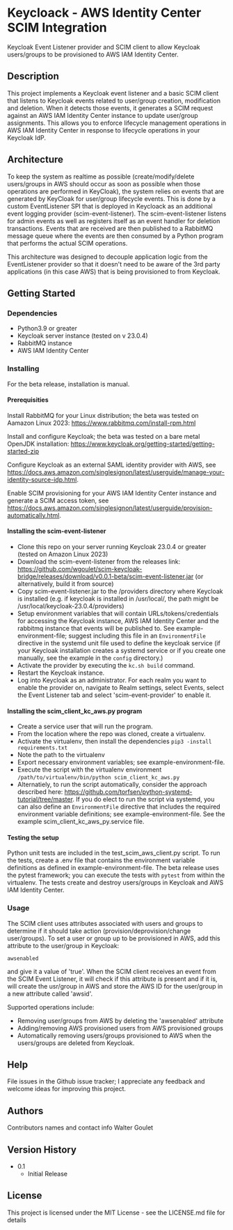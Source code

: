 # Keycloack - AWS Identity Center SCIM Integration

Keycloak Event Listener provider and SCIM client to allow Keycloak users/groups to be provisioned to AWS IAM Identity Center.

## Description

This project implements a Keycloak event listener and a basic SCIM client that listens to Keycloak events related to user/group creation, modification and deletion. When it detects those events, it generates a SCIM request against an AWS IAM Identity Center instance to update user/group assignments. This allows you to enforce lifecycle management operations in AWS IAM Identity Center in response to lifecycle operations in your Keycloak IdP.

## Architecture

To keep the system as realtime as possible (create/modify/delete users/groups in AWS should occur as soon as possible when those operations are performed in KeyCloak), the system relies on events that are generated by KeyCloak for user/group lifecycle events. This is done by a custom EventListener SPI that is deployed in Keycloack as an additional event logging provider (scim-event-listener). The scim-event-listener listens for admin events as well as registers itself as an event handler for deletion transactions. Events that are received are then published to a RabbitMQ message queue where the events are then consumed by a Python program that performs the actual SCIM operations.

This architecture was designed to decouple application logic from the EventListener provider so that it doesn't need to be aware of the 3rd party applications (in this case AWS) that is being provisioned to from Keycloak.

## Getting Started

### Dependencies

* Python3.9 or greater
* Keycloak server instance (tested on v 23.0.4)
* RabbitMQ instance
* AWS IAM Identity Center

### Installing

For the beta release, installation is manual.

#### Prerequisities

Install RabbitMQ for your Linux distribution; the beta was tested on Aamazon Linux 2023: https://www.rabbitmq.com/install-rpm.html

Install and configure Keycloak; the beta was tested on a bare metal OpenJDK installation: https://www.keycloak.org/getting-started/getting-started-zip

Configure Keycloak as an external SAML identity provider with AWS, see https://docs.aws.amazon.com/singlesignon/latest/userguide/manage-your-identity-source-idp.html.

Enable SCIM provisioning for your AWS IAM Identity Center instance and generate a SCIM access token, see https://docs.aws.amazon.com/singlesignon/latest/userguide/provision-automatically.html.

#### Installing the scim-event-listener
* Clone this repo on your server running Keycloak 23.0.4 or greater (tested on Amazon Linux 2023)
* Download the scim-event-listener from the releases link: https://github.com/wgoulet/scim-keycloak-bridge/releases/download/v0.0.1-beta/scim-event-listener.jar (or alternatively, build it from source)
* Copy scim-event-listener.jar to the /providers directory where Keycloak is installed (e.g. if keycloak is installed in /usr/local/, the path might be /usr/local/keycloak-23.0.4/providers)
* Setup environment variables that will contain URLs/tokens/credentials for accessing the Keycloak instance, AWS IAM Identity Center and the rabbitmq instance that events will be published to. See example-environment-file; suggest including this file in an ```EnvironmentFile``` directive in the systemd unit file used to define the keycloak service (if your Keycloak installation creates a systemd service or if you create one manually, see the example in the ```config``` directory.)
* Activate the provider by executing the ```kc.sh build``` command.
* Restart the Keycloak instance.
* Log into Keycloak as an administrator. For each realm you want to enable the provider on, navigate to Realm settings, select Events, select the Event Listener tab and select 'scim-event-provider' to enable it.

#### Installing the scim_client_kc_aws.py program
* Create a service user that will run the program.
* From the location where the repo was cloned, create a virtualenv.
* Activate the virtualenv, then install the dependencies ```pip3 -install requirements.txt```
* Note the path to the virtualenv
* Export necessary environment variables; see example-environment-file.
* Execute the script with the virtualenv environment ```/path/to/virtualenv/bin/python scim_client_kc_aws.py```
* Alternatiely, to run the script automatically, consider the approach described here: https://github.com/torfsen/python-systemd-tutorial/tree/master. If you do elect to run the script via systemd, you can also define an ```EnvironmentFile``` directive that includes the required environment variable definitions; see example-environment-file. See the example scim_client_kc_aws_py.service file.

#### Testing the setup

Python unit tests are included in the test_scim_aws_client.py script. To run the tests, create a .env file that contains the environment variable definitions as defined in example-environment-file. The beta release uses the pytest framework; you can execute the tests with ```pytest``` from within the virtualenv. The tests create and destroy users/groups in Keycloak and AWS IAM Identity Center.

### Usage

The SCIM client uses attributes associated with users and groups to determine if it should take action (provision/deprovision/change user/groups). To set a user or group up to be provisioned in AWS, add this attribute to the user/group in Keycloak:
```
awsenabled
```

and give it a value of 'true'. When the SCIM client receives an event from the SCIM Event Listener, it will check if this attribute is present and if it is, will create the usr/group in AWS and store the AWS ID for the user/group in a new attribute called 'awsid'.

Supported operations include:
- Removing user/groups from AWS by deleting the 'awsenabled' attribute
- Adding/removing AWS provisioned users from AWS provisioned groups
- Automatically removing users/groups provisioned to AWS when the users/groups are deleted from Keycloak.

## Help

File issues in the Github issue tracker; I appreciate any feedback and welcome ideas for improving this project.

## Authors

Contributors names and contact info
Walter Goulet


## Version History

* 0.1
    * Initial Release

## License

This project is licensed under the MIT License - see the LICENSE.md file for details

